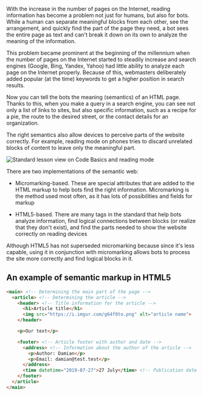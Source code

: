 
With the increase in the number of pages on the Internet, reading information has become a problem not just for humans, but also for bots. While a human can separate meaningful blocks from each other, see the arrangement, and quickly find the part of the page they need, a bot sees the entire page as text and can't break it down on its own to analyze the meaning of the information.

This problem became prominent at the beginning of the millennium when the number of pages on the Internet started to steadily increase and search engines (Google, Bing, Yandex, Yahoo) had little ability to analyze each page on the Internet properly. Because of this, webmasters deliberately added popular (at the time) keywords to get a higher position in search results.

Now you can tell the bots the meaning (semantics) of an HTML page. Thanks to this, when you make a query in a search engine, you can see not only a list of links to sites, but also specific information, such as a recipe for a pie, the route to the desired street, or the contact details for an organization.

The right semantics also allow devices to perceive parts of the website correctly. For example, reading mode on phones tries to discard unrelated blocks of content to leave only the meaningful part.

![Standard lesson view on Code Basics and reading mode](https://raw.githubusercontent.com/hexlet-basics/exercises-html/main/modules/70-other/10-semantics/assets/mode_en.jpg)

There are two implementations of the semantic web:

*	Micromarking-based. These are special attributes that are added to the HTML markup to help bots find the right information. Micromarking is the method used most often, as it has lots of possibilities and fields for markup

*	HTML5-based. There are many tags in the standard that help bots analyze information, find logical connections between blocks (or realize that they don't exist), and find the parts needed to show the website correctly on reading devices

Although HTML5 has not superseded micromarking because since it's less capable, using it in conjunction with micromarking allows bots to process the site more correctly and find logical blocks in it.

## An example of semantic markup in HTML5

```html
<main> <!-- Determining the main part of the page -->
  <article> <!-- Determining the article -->
    <header> <!-- Title information for the article -->
      <h1>Article title</h1>
      <img src="https://i.imgur.com/g64f8to.png" alt="article name">
    </header>

    <p>Our text</p>

    <footer> <!-- Article footer with author and date -->
      <address> <!-- Information about the author of the article -->
        <p>Author: Damian</p>
        <p>Email: damian@test.test</p>
      </address>
      <time datetime="2019-07-27">27 July</time> <!-- Publication date -->
    </footer>
  </article>
</main>
```
